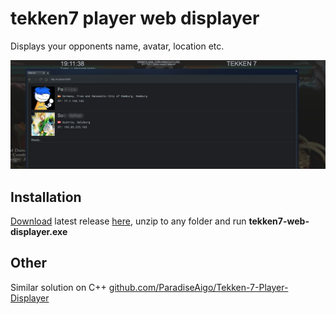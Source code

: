 # tekken7 player web displayer
Displays your opponents name, avatar, location etc.

![](https://github.com/nullentrypoint/tekken7-web-displayer/blob/main/screenshots/example.png)

## Installation

 [Download](https://github.com/nullentrypoint/tekken7-web-displayer/releases) latest release [here](https://github.com/nullentrypoint/tekken7-web-displayer/releases), unzip to any folder and run **tekken7-web-displayer.exe**

## Other
Similar solution on C++ [github.com/ParadiseAigo/Tekken-7-Player-Displayer](https://github.com/ParadiseAigo/Tekken-7-Player-Displayer)
